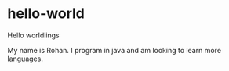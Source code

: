 # hello-world

Hello worldlings

My name is Rohan. I program in java and am looking to learn more languages.

